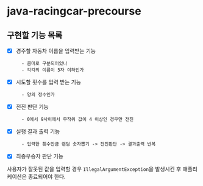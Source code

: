 # java-racingcar-precourse

## 구현할 기능 목록

- [x] 경주할 자동차 이름을 입력받는 기능

        - 콤마로 구분되어있나
        - 각각의 이름이 5자 이하인가
- [x] 시도할 횟수를 입력 받는 기능

        - 양의 정수인가
- [x] 전진 판단 기능

        - 0에서 9사이에서 무작위 값이 4 이상인 경우만 전진 
- [x] 실행 결과 출력 기능

        - 입력한 횟수만큼 랜덤 숫자뽑기 -> 전진판단 -> 결과출력 반복   
- [x] 최종우승자 판단 기능

사용자가 잘못된 값을 입력할 경우 ```IllegalArgumentException```을 발생시킨 후 애플리케이션은 종료되어야 한다.
